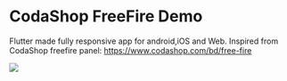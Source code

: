 # CodaShop FreeFire Demo

Flutter made fully responsive app for android,iOS and Web.
Inspired from CodaShop freefire panel: https://www.codashop.com/bd/free-fire

[![](https://github.com/NafeeWalee/CodaShop_FreeFire/blob/master/asset/mockup.png)](#)

